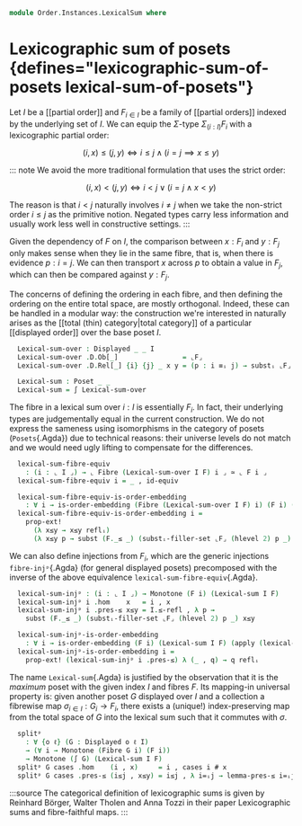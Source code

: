 <!--
```agda
open import Cat.Prelude

open import Data.Id.Base

open import Order.Displayed
open import Order.Morphism
open import Order.Base

import Order.Reasoning as Pr
```
-->

```agda
module Order.Instances.LexicalSum where
```

# Lexicographic sum of posets {defines="lexicographic-sum-of-posets lexical-sum-of-posets"}

<!--
```agda
private module D = Displayed

module _ {ℓₐ ℓᵣ ℓₐ' ℓᵣ'} (I : Poset ℓₐ ℓᵣ) (F : ⌞ I ⌟ → Poset ℓₐ' ℓᵣ') where
  private
    module I = Pr I
    module F {i : ⌞ I ⌟} = Pr (F i)

    ⌞F⌟ : ⌞ I ⌟ → Type ℓₐ'
    ⌞F⌟ e = ⌞ F e ⌟
```
-->

Let $I$ be a [[partial order]] and $F_{i\in I}$ be a family of
[[partial orders]] indexed by the underlying set of $I$. We can equip
the $\Sigma$-type $\Sigma_{(i : I)} F_i$ with a lexicographic partial
order:

$$
  (i, x) \leq (j, y) \iff i \leq j \wedge (i = j \implies x \leq y)
$$

::: note
We avoid the more traditional formulation that uses the strict order:

$$
  (i, x) < (j, y) \iff i < j \vee (i = j \wedge x < y)
$$

The reason is that $i < j$ naturally involves $i \neq j$ when we take
the non-strict order $i \leq j$ as the primitive notion. Negated types
carry less information and usually work less well in constructive
settings.
:::

Given the dependency of $F$ on $I$, the comparison between $x : F_i$
and $y : F_j$ only makes sense when they lie in the same fibre, that is,
when there is evidence $p : i = j$. We can then transport $x$ across
$p$ to obtain a value in $F_j$, which can then be compared against
$y : F_j$.

The concerns of defining the ordering in each fibre, and then defining
the ordering on the entire total space, are mostly orthogonal. Indeed,
these can be handled in a modular way: the construction we're interested
in naturally arises as the [[total (thin) category|total category]] of a
particular [[displayed order]] over the base poset $I$.

```agda
  Lexical-sum-over : Displayed _ _ I
  Lexical-sum-over .D.Ob[_]                = ⌞F⌟
  Lexical-sum-over .D.Rel[_] {i} {j} _ x y = (p : i ≡ᵢ j) → substᵢ ⌞F⌟ p x F.≤ y
```

<!--
```agda
  Lexical-sum-over .D.≤-thin' _ = hlevel 1
  Lexical-sum-over .D.≤-refl' p = F.≤-refl' $ sym $ substᵢ-filler-set ⌞F⌟ (hlevel 2) p _
  Lexical-sum-over .D.≤-antisym' x≤'y y≤'x = F.≤-antisym (x≤'y reflᵢ) (y≤'x reflᵢ)
  Lexical-sum-over .D.≤-trans' {f = i≤j} {g = j≤i} x≤'y y≤'z reflᵢ =
    let i=ᵢj = Id≃path.from $ I.≤-antisym i≤j j≤i in
    lemma i=ᵢj (x≤'y i=ᵢj) (y≤'z (symᵢ i=ᵢj))
    where
      lemma : ∀ {i j} (p : i ≡ᵢ j) {x y z} → substᵢ ⌞F⌟ p x F.≤ y → substᵢ ⌞F⌟ (symᵢ p) y F.≤ z → x F.≤ z
      lemma reflᵢ = F.≤-trans
```
-->

```agda
  Lexical-sum : Poset _ _
  Lexical-sum = ∫ Lexical-sum-over
```

<!--
```agda
module _ {ℓₐ ℓᵣ ℓₐ' ℓᵣ'} {I : Poset ℓₐ ℓᵣ} {F : ⌞ I ⌟ → Poset ℓₐ' ℓᵣ'} where
  private
    module I = Pr I
    module F {i : ⌞ I ⌟} = Pr (F i)

    ⌞F⌟ : ⌞ I ⌟ → Type ℓₐ'
    ⌞F⌟ e = ⌞ F e ⌟
```
-->

The fibre in a lexical sum over $i : I$ is essentially $F_i$. In fact,
their underlying types are judgementally equal in the current
construction. We do not express the sameness using isomorphisms in the
category of posets (`Posets`{.Agda}) due to technical reasons: their
universe levels do not match and we would need ugly lifting to
compensate for the differences.

```agda
  lexical-sum-fibre-equiv
    : (i : ⌞ I ⌟) → ⌞ Fibre (Lexical-sum-over I F) i ⌟ ≃ ⌞ F i ⌟
  lexical-sum-fibre-equiv i = _ , id-equiv

  lexical-sum-fibre-equiv-is-order-embedding
    : ∀ i → is-order-embedding (Fibre (Lexical-sum-over I F) i) (F i) (λ x → x)
  lexical-sum-fibre-equiv-is-order-embedding i =
    prop-ext!
      (λ x≤y → x≤y reflᵢ)
      (λ x≤y p → subst (F._≤ _) (substᵢ-filler-set ⌞F⌟ (hlevel 2) p _) x≤y)
```

We can also define injections from $F_i$, which are the generic injections
`fibre-injᵖ`{.Agda} (for general displayed posets) precomposed with the
inverse of the above equivalence `lexical-sum-fibre-equiv`{.Agda}.

```agda
  lexical-sum-injᵖ : (i : ⌞ I ⌟) → Monotone (F i) (Lexical-sum I F)
  lexical-sum-injᵖ i .hom    x   = i , x
  lexical-sum-injᵖ i .pres-≤ x≤y = I.≤-refl , λ p →
    subst (F._≤ _) (substᵢ-filler-set ⌞F⌟ (hlevel 2) p _) x≤y

  lexical-sum-injᵖ-is-order-embedding
    : ∀ i → is-order-embedding (F i) (Lexical-sum I F) (apply (lexical-sum-injᵖ i))
  lexical-sum-injᵖ-is-order-embedding i =
    prop-ext! (lexical-sum-injᵖ i .pres-≤) λ (_ , q) → q reflᵢ
```

The name `Lexical-sum`{.Agda} is justified by the observation that it
is the _maximum_ poset with the given index $I$ and fibres $F$. Its
mapping-in universal property is: given another poset $G$ displayed
over $I$ and a collection a fibrewise map $\sigma_{i\in I} : G_i \to
F_i$, there exists a (unique!) index-preserving map from the total
space of $G$ into the lexical sum such that it commutes with $\sigma$.

```agda
  splitᵖ
    : ∀ {o ℓ} (G : Displayed o ℓ I)
    → (∀ i → Monotone (Fibre G i) (F i))
    → Monotone (∫ G) (Lexical-sum I F)
  splitᵖ G cases .hom    (i , x)     = i , cases i # x
  splitᵖ G cases .pres-≤ (i≤j , x≤y) = i≤j , λ i=ᵢj → lemma-pres-≤ i=ᵢj i≤j x≤y
```

<!--
```agda
    where
      module G = D G

      lemma-pres-≤
        : ∀ {i j} (p : i ≡ᵢ j) (i≤j : i I.≤ j) {x y}
        → G.Rel[ i≤j ] x y
        → substᵢ ⌞F⌟ p (cases i .hom x) F.≤ (cases j .hom y)
      lemma-pres-≤ {i = i} reflᵢ i≤j x≤y =
        cases i .pres-≤ $ subst (λ q → G.Rel[ q ] _ _) (I.≤-thin i≤j I.≤-refl) x≤y
```
-->

:::source
The categorical definition of lexicographic sums is given by Reinhard
Börger, Walter Tholen and Anna Tozzi in their paper Lexicographic sums
and fibre-faithful maps.
:::
